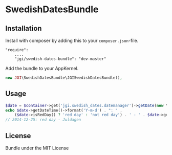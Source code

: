 SwedishDatesBundle
==================

## Installation

Install with composer by adding this to your `composer.json`-file.
```
"require":
    ....
    "jgi/swedish-dates-bundle": "dev-master"
```
Add the bundle to your AppKernel.
```php
new JGI\SwedishDatesBundle\JGISwedishDatesBundle(),
```

## Usage
```php
$date = $container->get('jgi.swedish_dates.datemanager')->getDate(new \Datetime('2014-12-25'));
echo $date->getDateTime()->format('Y-m-d') . ": " .
    ($date->isRedDay() ? 'red day' : 'not red day') . ' - ' . $date->getName();
// 2014-12-25: red day - Juldagen
```

## License
Bundle under the MIT License

